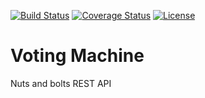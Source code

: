 [![Build Status](http://img.shields.io/travis/hat-festival/voting-machine.svg?style=flat-square)](https://travis-ci.org/hat-festival/voting-machine)
[![Coverage Status](http://img.shields.io/coveralls/hat-festival/voting-machine.svg?style=flat-square)](https://coveralls.io/r/hat-festival/voting-machine)
[![License](http://img.shields.io/:license-mit-blue.svg?style=flat-square)](http://hat-festival.mit-license.org)

# Voting Machine

Nuts and bolts REST API 
